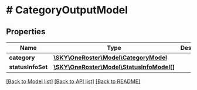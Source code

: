 # # CategoryOutputModel

## Properties

Name | Type | Description | Notes
------------ | ------------- | ------------- | -------------
**category** | [**\SKY\OneRoster\Model\CategoryModel**](CategoryModel.md) |  | [optional]
**statusInfoSet** | [**\SKY\OneRoster\Model\StatusInfoModel[]**](StatusInfoModel.md) |  | [optional]

[[Back to Model list]](../../README.md#models) [[Back to API list]](../../README.md#endpoints) [[Back to README]](../../README.md)
